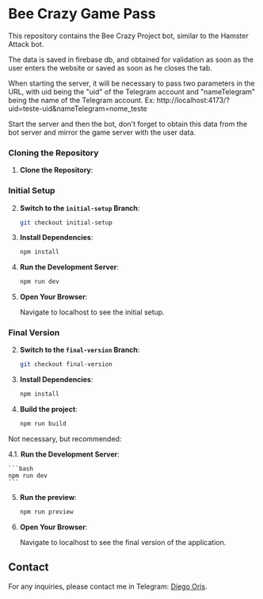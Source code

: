 # Bee Crazy Game Pass

This repository contains the Bee Crazy Project bot, similar to the Hamster Attack bot.

The data is saved in firebase db, and obtained for validation as soon as the user enters the website or saved as soon as he closes the tab.

When starting the server, it will be necessary to pass two parameters in the URL, with uid being the "uid" of the Telegram account and "nameTelegram" being the name of the Telegram account. Ex: http://localhost:4173/?uid=teste-uid&nameTelegram=nome_teste

Start the server and then the bot, don't forget to obtain this data from the bot server and mirror the game server with the user data.


### Cloning the Repository

1. **Clone the Repository**:


### Initial Setup

2. **Switch to the `initial-setup` Branch**:

    ```bash
    git checkout initial-setup
    ```

3. **Install Dependencies**:

    ```bash
    npm install
    ```

4. **Run the Development Server**:

    ```bash
    npm run dev
    ```

5. **Open Your Browser**:

    Navigate to localhost to see the initial setup.

### Final Version

2. **Switch to the `final-version` Branch**:

    ```bash
    git checkout final-version
    ```

3. **Install Dependencies**:

    ```bash
    npm install
    ```

4. **Build the project**:

    ```bash
    npm run build
    ```

Not necessary, but recommended:

4.1. **Run the Development Server**:

    ```bash
    npm run dev
    ```

5. **Run the preview**:
    ```bash 
    npm run preview
    ```


6. **Open Your Browser**:

    Navigate to localhost to see the final version of the application.

## Contact

For any inquiries, please contact me in Telegram: [Diego Oris](https://t.me/diegoorisderoa).

